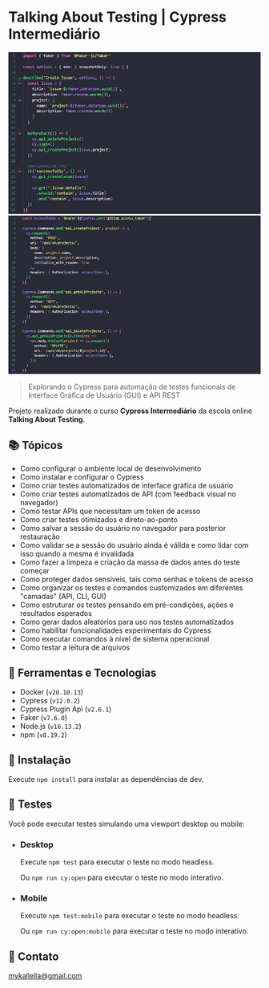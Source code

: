 # Talking About Testing | Cypress Intermediário

![preview](./preview1.png)
![preview](./preview2.png)
 
> Explorando o Cypress para automação de testes funcionais de Interface Gráfica de Usuário (GUI) e API REST

 Projeto realizado durante o curso **Cypress Intermediário** da escola online **Talking About Testing**.
 
## 📚 Tópicos

- Como configurar o ambiente local de desenvolvimento
- Como instalar e configurar o Cypress
- Como criar testes automatizados de interface gráfica de usuário
- Como criar testes automatizados de API (com feedback visual no navegador)
- Como testar APIs que necessitam um token de acesso
- Como criar testes otimizados e direto-ao-ponto
- Como salvar a sessão do usuário no navegador para posterior restauração
- Como validar se a sessão do usuário ainda é válida e como lidar com isso quando a mesma é invalidada
- Como fazer a limpeza e criação da massa de dados antes do teste começar
- Como proteger dados sensíveis, tais como senhas e tokens de acesso
- Como organizar os testes e comandos customizados em diferentes "camadas" (API, CLI, GUI)
- Como estruturar os testes pensando em pré-condições, ações e resultados esperados
- Como gerar dados aleatórios para uso nos testes automatizados
- Como habilitar funcionalidades experimentais do Cypress
- Como executar comandos à nível de sistema operacional
- Como testar a leitura de arquivos

## 🔧 Ferramentas e Tecnologias

- Docker (`v20.10.13`)
- Cypress (`v12.0.2`)
- Cypress Plugin Api (`v2.6.1`)
- Faker (`v7.6.0`)
- Node.js (`v16.13.2`)
- npm (`v8.19.2`)


## 🔧 Instalação

Execute `npm install` para instalar as dependências de dev.


## 🔧 Testes

Você pode executar testes simulando uma viewport desktop ou mobile:

- ### Desktop

	Execute `npm test` para executar o teste no modo headless.

	Ou `npm run cy:open` para executar o teste no modo interativo.

- ### Mobile

	Execute `npm test:mobile` para executar o teste no modo headless.

	Ou `npm run cy:open:mobile` para executar o teste no modo interativo.


## 🔗 Contato

mykallella@gmail.com
